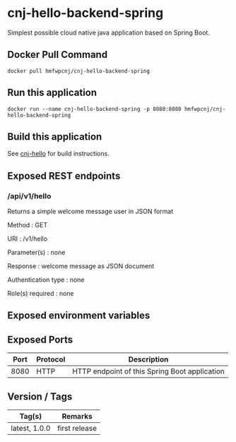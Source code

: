 # cnj-hello-backend-spring

Simplest possible cloud native java application based on Spring Boot.

## Docker Pull Command
`docker pull hmfwpcnj/cnj-hello-backend-spring`

## Run this application 

``` 
docker run --name cnj-hello-backend-spring -p 8080:8080 hmfwpcnj/cnj-hello-backend-spring
```

## Build this application 

See [cnj-hello](../README.md) for build instructions.

## Exposed REST endpoints

### /api/v1/hello

Returns a simple welcome message user in JSON format

Method
: GET

URI
: /v1/hello

Parameter(s)
: none

Response
: welcome message as JSON document

Authentication type
: none

Role(s) required
: none


## Exposed environment variables

## Exposed Ports

| Port | Protocol | Description |
| --- | --- | --- |
| 8080 | HTTP | HTTP endpoint of this Spring Boot application | 
 
## Version / Tags

| Tag(s) | Remarks |
| --- | --- |
| latest, 1.0.0 | first release |
